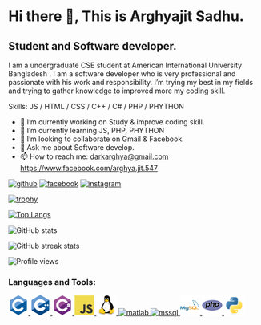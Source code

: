 # Hi there 👋, This is Arghyajit Sadhu.
## Student and Software developer.
I am a undergraduate CSE student at American International University Bangladesh . I am a software developer who is very professional and passionate with his work and responsibility. I’m trying my best in my fields and trying to gather knowledge to improved more my coding  skill.

Skills:  JS / HTML / CSS / C++ / C# / PHP / PHYTHON

- 🔭 I’m currently working on Study & improve coding skill. 
- 🌱 I’m currently learning JS, PHP, PHYTHON 
- 👯 I’m looking to collaborate on Gmail & Facebook. 
- 💬 Ask me about Software develop. 
- 📫 How to reach me: darkarghya@gmail.com         https://www.facebook.com/arghya.jit.547 


[<img src='https://cdn.jsdelivr.net/npm/simple-icons@3.0.1/icons/github.svg' alt='github' height='40'>](https://github.com/Arghyajit)  [<img src='https://cdn.jsdelivr.net/npm/simple-icons@3.0.1/icons/facebook.svg' alt='facebook' height='40'>](https://www.facebook.com/ArghyaJit)  [<img src='https://cdn.jsdelivr.net/npm/simple-icons@3.0.1/icons/instagram.svg' alt='instagram' height='40'>](https://www.instagram.com/_arghya.jit_/)  

[![trophy](https://github-profile-trophy.vercel.app/?username=Arghyajit)](https://github.com/ryo-ma/github-profile-trophy)

[![Top Langs](https://github-readme-stats.vercel.app/api/top-langs/?username=Arghyajit)](https://github.com/anuraghazra/github-readme-stats)

![GitHub stats](https://github-readme-stats.vercel.app/api?username=Arghyajit&show_icons=true&count_private=true)  

![GitHub streak stats](https://streak-stats.demolab.com/?user=Arghyajit)  

![Profile views](https://gpvc.arturio.dev/Arghyajit)  
<h3 align="left">Languages and Tools:</h3>
<p align="left"> <a href="https://www.cprogramming.com/" target="_blank" rel="noreferrer"> <img src="https://raw.githubusercontent.com/devicons/devicon/master/icons/c/c-original.svg" alt="c" width="40" height="40"/> </a> <a href="https://www.w3schools.com/cpp/" target="_blank" rel="noreferrer"> <img src="https://raw.githubusercontent.com/devicons/devicon/master/icons/cplusplus/cplusplus-original.svg" alt="cplusplus" width="40" height="40"/> </a> <a href="https://www.w3schools.com/cs/" target="_blank" rel="noreferrer"> <img src="https://raw.githubusercontent.com/devicons/devicon/master/icons/csharp/csharp-original.svg" alt="csharp" width="40" height="40"/> </a> <a href="https://developer.mozilla.org/en-US/docs/Web/JavaScript" target="_blank" rel="noreferrer"> <img src="https://raw.githubusercontent.com/devicons/devicon/master/icons/javascript/javascript-original.svg" alt="javascript" width="40" height="40"/> </a> <a href="https://www.linux.org/" target="_blank" rel="noreferrer"> <img src="https://raw.githubusercontent.com/devicons/devicon/master/icons/linux/linux-original.svg" alt="linux" width="40" height="40"/> </a> <a href="https://www.mathworks.com/" target="_blank" rel="noreferrer"> <img src="https://upload.wikimedia.org/wikipedia/commons/2/21/Matlab_Logo.png" alt="matlab" width="40" height="40"/> </a> <a href="https://www.microsoft.com/en-us/sql-server" target="_blank" rel="noreferrer"> <img src="https://www.svgrepo.com/show/303229/microsoft-sql-server-logo.svg" alt="mssql" width="40" height="40"/> </a> <a href="https://www.mysql.com/" target="_blank" rel="noreferrer"> <img src="https://raw.githubusercontent.com/devicons/devicon/master/icons/mysql/mysql-original-wordmark.svg" alt="mysql" width="40" height="40"/> </a> <a href="https://www.php.net" target="_blank" rel="noreferrer"> <img src="https://raw.githubusercontent.com/devicons/devicon/master/icons/php/php-original.svg" alt="php" width="40" height="40"/> </a> <a href="https://www.python.org" target="_blank" rel="noreferrer"> <img src="https://raw.githubusercontent.com/devicons/devicon/master/icons/python/python-original.svg" alt="python" width="40" height="40"/> </a> </p>

